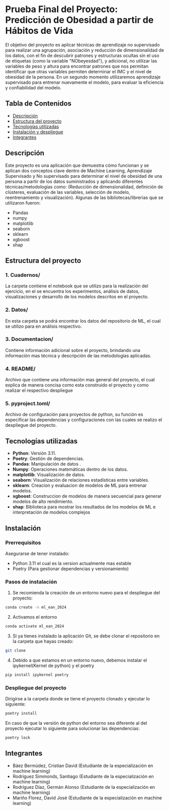 
# Prueba Final del Proyecto: Predicción de Obesidad a partir de Hábitos de Vida

El objetivo del proyecto es aplicar técnicas de aprendizaje no supervisado para realizar una agrupación, asociación y reducción de dimensionalidad de los datos, con el fin de descubrir patrones y estructuras ocultas sin el uso de etiquetas (como la variable "NObeyesdad"), y adicional, no utilizar las variables de peso y altura para encontrar patrones que nos permitan identificar que otras variables permiten determinar el IMC y el nivel de obesidad de la persona. En un segundo momento utilizaremos aprendizaje supervisado para entrenar nuevamente el modelo, para evaluar la eficiencia y confiabilidad del modelo.

## Tabla de Contenidos
- [Descripción](#descripción)
- [Estructura del proyecto](#Estructura)
- [Tecnologías utilizadas](#tecnologías-utilizadas)
- [Instalación y despliegue](#instalación)
- [Integrantes](#Integrantes)

## Descripción

Este proyecto es una aplicación que demuestra cómo funcionan y se aplican dos conceptos clave dentro de Machine Learning, Aprendizaje Supervisado y No supervisado para determinar el nivel de obesidad de una persona a partir de los datos suministrados y aplicando diferentes técnicas/metodologías como: (Reducción de dimensionalidad, definición de clústeres, evaluación de las variables, selección de modelo, reentrenamiento y visualización).
Algunas de las bibliotecas/librerias que se utilizaron fueron:
- Pandas  
- numpy  
- matplotlib  
- seaborn  
- sklearn  
- xgboost  
- shap

## Estructura del proyecto
### 1. **Cuadernos/**
La carpeta contiene el notebook que se utilizo para la realización del ejercicio, en el se encuentra los experimentos, análisis de datos, visualizaciones y desarrollo de los modelos descritos en el proyecto.
### 2. **Datos/**
En esta carpeta se podrá encontrar los datos del repositorio de ML, el cual se utilizo para en análisis respectivo.
### 3. **Documentacion/**
Contiene información adicional sobre el proyecto, brindando una información mas técnica y descripción de las metodologías aplicadas.
### 4. **README/**
Archivo que contiene una información mas general del proyecto, el cual explica de manera concisa como esta construido el proyecto y como realizar el respectivo despliegue
### 5. **pyproject.toml/**
Archivo de configuración para proyectos de python, su función es especificar las dependencias y configuraciones con las cuales se realizo el despliegue del proyecto.

## Tecnologías utilizadas
- **Python**: Versión 3.11.
- **Poetry**: Gestión de dependencias.
- **Pandas**: Manipulación de datos .
- **Numpy**: Operaciones matemáticas dentro de los datos.
- **matplotlib**: Visualización de datos.
- **seaborn**: Visualización de relaciones estadísticas entre variables.
- **sklearn**: Creacion y evaluacion de modelos de ML para entrenar modelos.
- **xgboost**: Construccion de modelos de manera secuencial para generar modelos de alto rendimiento.
- **shap**: Biblioteca para mostrar los resultados de los modelos de ML e interpretación de modelos complejos

## Instalación
### Prerrequisitos
 Asegurarse de tener instalado:
 - Python 3.11 el cual es la version actualmente mas estable
 - Poetry (Para gestionar dependencias y versionamiento)

### Pasos de instalación
1. Se recomienda la creación de un entorno nuevo para el despliegue del proyecto:
```bash
conda create -n ml_ean_2024
```
2. Activamos el entorno
```bash
conda activate ml_ean_2024
```
3. Si ya tienes instalado la aplicación Git, se debe clonar el repositorio en la carpeta que hayas creado:
```bash
git clone
```

4. Debido a que estamos en un entorno nuevo, debemos instalar el ipykernel(Kernel de python) y el poetry
```bash
pip install ipykernel poetry
```
### Despliegue del proyecto
Dirigirse a la carpeta donde se tiene el proyecto clonado y ejecutar lo siguiente:
```bash
poetry install
```
En caso de que la versión de python del entorno sea diferente al del proyecto ejecutar lo siguiente para solucionar las dependencias:
```bash
poetry lock
```
## Integrantes
- Báez Bermúdez, Cristian David (Estudiante de la especialización en machine learning)
- Rodriguez  Simmonds, Santiago (Estudiante de la especialización en machine learning)
- Rodríguez Díaz, Germán Alonso (Estudiante de la especialización en machine learning)
- Mariño Florez,  David José (Estudiante de la especialización en machine learning)


